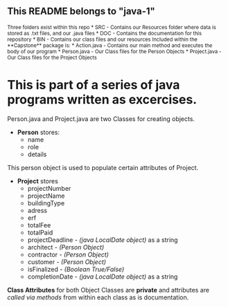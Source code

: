 ## This README belongs to **"java-1"**

<sub>
Three folders exist within this repo
* SRC - Contains our Resources folder where data is stored as .txt files, and our .java files
* DOC - Contains the documentation for this repository
* BIN - Contains our class files and our resources
</sub>

<sub>
Included within the **Capstone** package is:
* Action.java - Contains our main method and executes the body of our program
* Person.java - Our Class files for the Person Objects
* Project.java - Our Class files for the Project Objects
</sub>

# This is part of a series of java programs written as excercises.

Person.java and Project.java are two Classes for creating objects.
  
* **Person** stores:
  * name
  * role
  * details

This person object is used to populate certain attributes of Project.

* **Project** stores
  *  projectNumber
  *  projectName
  *  buildingType
  *  adress
  *  erf
  *  totalFee
  *  totalPaid
  *  projectDeadline - *(java LocalDate object)* as a string
  *  architect - *(Person Object)*
  *  contractor - *(Person Object)*
  *  customer - *(Person Object)*
  *  isFinalized - *(Boolean True/False)*
  *  completionDate - *(java LocalDate object)* as a string


**Class Attributes** for both Object Classes are **private** and attributes are *called via methods* from within each class as is documentation.

